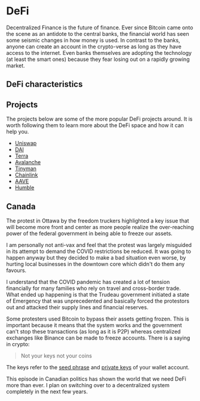 

# DeFi
Decentralized Finance is the future of finance.  Ever since Bitcoin came onto the scene as an antidote to the central banks, the financial world has seen some seismic changes in how money is used. In contrast to the banks, anyone can create an account in the crypto-verse as long as they have access to the internet.  Even banks themselves are adopting the technology (at least the smart ones) because they fear losing out on a rapidly growing market. 

## DeFi characteristics


## Projects
The projects below are some of the more popular DeFi projects around.  It is worth following them to learn more about the DeFi space and how it can help you.  

- [Uniswap](https://uniswap.org/)
- [DAI](https://makerdao.com/en/)
- [Terra](https://www.terra.money/)
- [Avalanche](https://www.avax.network/)
- [Tinyman](https://tinyman.org/)
- [Chainlink](https://chain.link/)
- [AAVE](https://aave.com/)
- [Humble](https://www.humble.sh/)

## Canada
The protest in Ottawa by the freedom truckers highlighted a key issue that will become more front and center as more people realize the over-reaching power of the federal government in being able to freeze our assets. 

I am personally not anti-vax and feel that the protest was largely misguided in its attempt to demand the COVID restrictions be reduced.  It was going to happen anyway but they decided to make a bad situation even worse, by hurting local businesses in the downtown core which didn't do them any favours.  

I understand that the COVID pandemic has created a lot of tension financially for many families who rely on travel and cross-border trade.  What ended up happening is that the Trudeau government initiated a state of Emergency that was unprecedented and basically forced the protestors out and attacked their supply lines and financial reserves.

Some protesters used Bitcoin to bypass their assets getting frozen.  This is important because it means that the system works and the government can't stop these transactions (as long as it is P2P) whereas centralized exchanges like Binance can be made to freeze accounts.  There is a saying in crypto:

>Not your keys not your coins

The keys refer to the [seed phrase]() and [private keys]() of your wallet account. 

This episode in Canadian politics has shown the world that we need DeFi more than ever.  I plan on switching over to a decentralized system completely in the next few years. 
